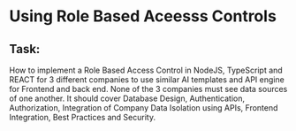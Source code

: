 # Using Role Based Aceesss Controls

## Task:
How to implement a Role Based Access Control in NodeJS, TypeScript and REACT for 3 different companies to use similar AI templates and API engine for Frontend and back end. None of the 3 companies must see data sources of one another. 
It should cover Database Design, Authentication, Authorization, Integration of Company Data Isolation using APIs, Frontend Integration, Best Practices and Security.
